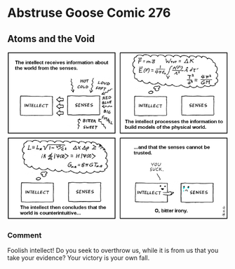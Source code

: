 # Abstruse Goose Comic 276
## Atoms and the Void

![image](wretched_intellect.png)
### Comment
Foolish intellect! Do you seek to overthrow us, while it is from us that you take your evidence?  Your victory is your own fall.

